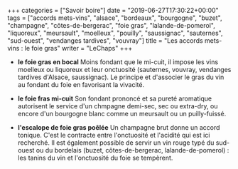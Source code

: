 +++
categories = ["Savoir boire"]
date = "2019-06-27T17:30:22+00:00"
tags = ["accords mets-vins", "alsace", "bordeaux", "bourgogne", "buzet", "champagne", "côtes-de-bergerac", "foie gras", "lalande-de-pomerol", "liquoreux", "meursault", "moelleux", "pouilly", "saussignac", "sauternes", "sud-ouest", "vendanges tardives", "vouvray"] 
title = "Les accords mets-vins : le foie gras"
writer = "LeChaps"
+++

* **le foie gras en bocal**
Moins fondant que le mi-cuit, il impose les vins moelleux ou liquoreux et leur onctuosité (sauternes, vouvray, vendanges tardives d'Alsace, saussignac). Le principe et d'associer le gras du vin au fondant du foie en favorisant la vivacité.

* **le foie fras mi-cuit**
Son fondant prononcé et sa pureté aromatique autorisent le service d'un chmpagne demi-sec, sec ou extra-dry, ou encore d'un bourgogne blanc comme un meursault ou un puilly-fuissé.

* **l'escalope de foie gras poêlée**
Un champagne brut donne un accord tonique. C'est le contracte entre l'onctuosité et l'acidité qui est ici recherché. Il est également possible de servir un vin rouge typé du sud-ouest ou du bordelais (buzet, côtes-de-bergerac, lalande-de-pomerol) : les tanins du vin et l'onctuosité du foie se tempèrent.
